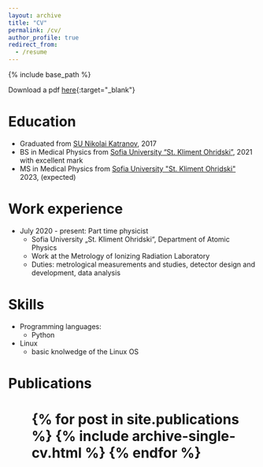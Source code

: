 ```yaml
---
layout: archive
title: "CV"
permalink: /cv/
author_profile: true
redirect_from:
  - /resume
---
```


{% include base_path %}


<!-- <iframe src="../files/CV_Vladislav_Todorov.pdf" width="100%" height="500" frameborder="no" border="0" marginwidth="0" marginheight="0"></iframe> -->

Download a pdf [here](../files/CV_Vladislav_Todorov.pdf){:target="\_blank"}


Education
======
* Graduated from [SU Nikolai Katranov](http://katranov.com/), 2017
* BS in Medical Physics from [Sofia University “St. Kliment Ohridski”](https://www.uni-sofia.bg/index.php/eng), 2021 with excellent mark
* MS in Medical Physics from [Sofia University "St. Kliment Ohridski"](https://www.uni-sofia.bg/index.php/eng) 2023, (expected)

Work experience
======
* July 2020 - present: Part time physicist
  * Sofia University „St. Kliment Ohridski“, Department of Atomic Physics
  * Work at the Metrology of Ionizing Radiation Laboratory
  * Duties: metrological measurements and studies, detector design and development, data analysis

Skills
======
* Programming languages:
  * Python 
* Linux 
  * basic knolwedge of the Linux OS

Publications
======
# <ul>{% for post in site.publications %} {% include archive-single-cv.html %} {% endfor %}</ul>
